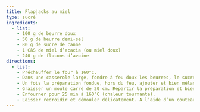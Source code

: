 ```yaml
---
title: Flapjacks au miel
type: sucré
ingredients:
  - list:
    - 100 g de beurre doux
    - 50 g de beurre demi-sel
    - 80 g de sucre de canne
    - 1 CàS de miel d’acacia (ou miel doux)
    - 240 g de flocons d’avoine
directions:
  - list:
    - Préchauffer le four à 160°C.
    - Dans une casserole large, fondre à feu doux les beurres, le sucre et le miel.
    - Un fois la préparation fondue, hors du feu, ajouter et bien mélanger les flocons d’avoine.
    - Graisser un moule carré de 20 cm. Répartir la préparation et bien tasser.
    - Enfourner pour 25 min à 160°C (chaleur tournante).
    - Laisser redroidir et démouler délicatement. A l’aide d’un couteau bien aiguiser, tailler en carrés (4x4).
---
```

